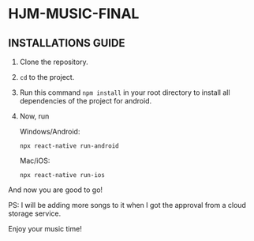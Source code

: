 # HJM-MUSIC-FINAL


## INSTALLATIONS GUIDE

1. Clone the repository.
2. `cd` to the project. 
3. Run this command `npm install` in your root directory to install all dependencies of the project for android.
4. Now, run 
  
      Windows/Android: 
      
      `npx react-native run-android`
      
      Mac/iOS:
     
     `npx react-native run-ios`
     
 And now you are good to go! 

PS: I will be adding more songs to it when I got the approval from a cloud storage service.

Enjoy your music time!



